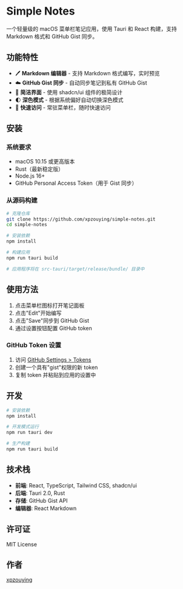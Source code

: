 # Simple Notes

一个轻量级的 macOS 菜单栏笔记应用，使用 Tauri 和 React 构建，支持 Markdown 格式和 GitHub Gist 同步。

## 功能特性

- 🖊️ **Markdown 编辑器** - 支持 Markdown 格式编写，实时预览
- ☁️ **GitHub Gist 同步** - 自动同步笔记到私有 GitHub Gist
- 🎨 **简洁界面** - 使用 shadcn/ui 组件的极简设计
- 🌓 **深色模式** - 根据系统偏好自动切换深色模式
- 📌 **快速访问** - 常驻菜单栏，随时快速访问

## 安装

### 系统要求

- macOS 10.15 或更高版本
- Rust（最新稳定版）
- Node.js 16+
- GitHub Personal Access Token（用于 Gist 同步）

### 从源码构建

```bash
# 克隆仓库
git clone https://github.com/xpzouying/simple-notes.git
cd simple-notes

# 安装依赖
npm install

# 构建应用
npm run tauri build

# 应用程序将在 src-tauri/target/release/bundle/ 目录中
```

## 使用方法

1. 点击菜单栏图标打开笔记面板
2. 点击"Edit"开始编写
3. 点击"Save"同步到 GitHub Gist
4. 通过设置按钮配置 GitHub token

### GitHub Token 设置

1. 访问 [GitHub Settings > Tokens](https://github.com/settings/tokens/new?scopes=gist)
2. 创建一个具有"gist"权限的新 token
3. 复制 token 并粘贴到应用的设置中

## 开发

```bash
# 安装依赖
npm install

# 开发模式运行
npm run tauri dev

# 生产构建
npm run tauri build
```

## 技术栈

- **前端**: React, TypeScript, Tailwind CSS, shadcn/ui
- **后端**: Tauri 2.0, Rust
- **存储**: GitHub Gist API
- **编辑器**: React Markdown

## 许可证

MIT License

## 作者

[xpzouying](https://haha.ai)